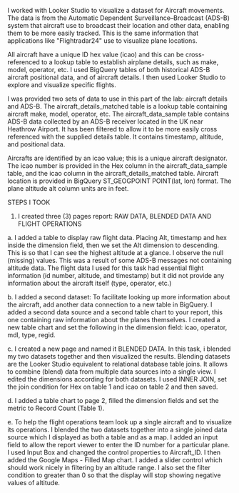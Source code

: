 I worked with Looker Studio to visualize a dataset for Aircraft movements. The data is from the Automatic Dependent Surveillance–Broadcast (ADS-B) system that aircraft use to broadcast their location and other data, enabling them to be more easily tracked. This is the same information that applications like "Flightradar24" use to visualize plane locations.

All aircraft have a unique ID hex value (icao) and this can be cross-referenced to a lookup table to establish airplane details, such as make, model, operator, etc. I used BigQuery tables of both historical ADS-B aircraft positional data, and of aircraft details. I then used Looker Studio to explore and visualize specific flights.

I was provided two sets of data to use in this part of the lab: aircraft details and ADS-B. The aircraft_details_matched table is a lookup table containing aircraft make, model, operator, etc. The aircraft_data_sample table contains ADS-B data collected by an ADS-B receiver located in the UK near Heathrow Airport. It has been filtered to allow it to be more easily cross referenced with the supplied details table. It contains timestamp, altitude, and positional data.

Aircrafts are identified by an icao value; this is a unique aircraft designator. The icao number is provided in the Hex column in the aircraft_data_sample table, and the icao column in the aircraft_details_matched table. Aircraft location is provided in BigQuery ST_GEOGPOINT POINT(lat, lon) format. The plane altitude alt column units are in feet.

STEPS I TOOK

1. I created three (3) pages report: RAW DATA, BLENDED DATA AND FLIGHT OPERATIONS

a. I added a table to display raw flight data. Placing Alt, timestamp and hex inside the dimension field, then we set the Alt dimension to descending. This is so that I can see the highest altitude at a glance. I observe the null (missing) values. This was a result of some ADS-B messages not containing altitude data. The flight data I used for this task had essential flight information (id number, altitude, and timestamp) but it did not provide any information about the aircraft itself (type, operator, etc.)

b. I added a second dataset: To facilitate looking up more information about the aircraft, add another data connection to a new table in BigQuery. I added a second data source and a second table chart to your report, this one containing raw information about the planes themselves. I created a new table chart and set the following in the dimension field: icao, operator, mdl, type, regid.

c. I created a new page and named it BLENDED DATA. In this task, i blended my two datasets together and then visualized the results. Blending datasets are the Looker Studio equivalent to relational database table joins. It allows to combine (blend) data from multiple data sources into a single view. I edited the dimensions according for both datasets. I used INNER JOIN, set the join condition for Hex on table 1 and icao on table 2 and then saved.

d. I added a table chart to page 2, filled the dimension fields and set the metric to Record Count (Table 1).

e. To help the flight operations team look up a single aircraft and to visualize its operations. I blended the two datasets together into a single joined data source which I displayed as both a table and as a map. I added an input field to allow the report viewer to enter the ID number for a particular plane. I used Input Box and changed the control properties to Aircraft_ID. I then added the Google Maps - Filled Map chart. I added a slider control which should work nicely in filtering by an altitude range. I also set the filter condition to greater than 0 so that the display will stop showing negative values of altitude.

